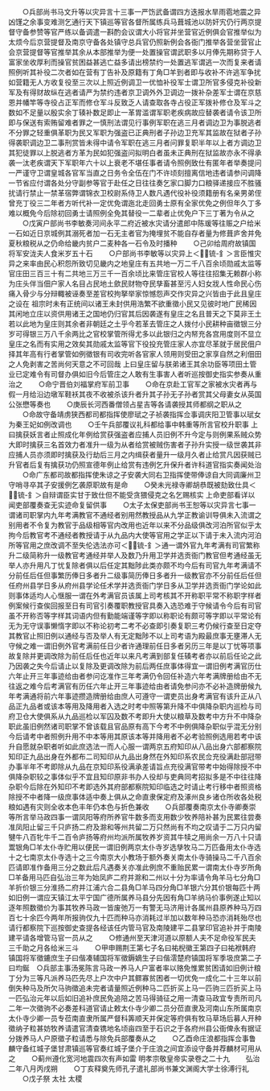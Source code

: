 <!-- { "loadSidebar": true } -->
　　○兵部尚书马文升等以灾异言十三事一严饬武备谓四方迭报水旱雨雹地震之异凶馑之余事变难测乞通行天下镇巡等官各督所属练兵马葺城池以防奸宄仍行两京提督守备参赞等官严练以备调遣一斟酌会议谓大小将官并坐营官近例俱会官推举似为太烦今后京营提督及南京守备各处镇守总兵官仍照新例会各衙门推举各营坐营官止会京营提督等官推举其余从本部推举为便一处置操官谓武职多以月俸先期称贷于人富家坐收厚利而操官贫困益甚逃亡益多请出榜禁约一处置逃军谓逃一次而复来者请照例听其补役二次者如在营有丁告补及原籍有丁角□羊到者即与收补不许逃军争扰如营籍无人方收复役至三次以上照近例调卫一优恤补役军士谓卫所官多侵克补役新军及有得财故纵在逃者请严为禁约违者京卫调外外卫调边一拨补杂差军士谓在京慈恩并幡竿等寺役占正军而修仓军斗反致乏人请查取各寺占役正军拨补修仓及军斗之数如不足量以殷实余丁辏补数足即止一革胃滥谓军职老疾病故应替袭者请令该卫所即与保送有索贿留难者罪之一慎刑法谓见行事例军职在逃三月者调边卫为事脱逃者不分罪之轻重俱革职为民又军职为强盗已正典刑者子孙边卫充军其监故在狱者子孙得袭职调边卫二事刑赏皆未得中请令军职在逃三月者问罪复职半年以上者方调边卫其犯徒罪以上脱逃者方革为民如犯强盗问拟明白者虽未正典刑在狱监故亦永不得承袭一汰老疾谓天下军职年六十以上衰老不堪任事者请令照例致仕有匿年者举奏提问一严谨守卫谓皇城各官军当直之日务令全伍在门不许顷刻擅离信地违者请参问调降一节省应付谓各处分守副参等官于赴任之日往往奏乞家口脚力口粮驿递接应不胜骚扰请行禁止一禁革宿弊谓锦衣卫校尉系侍卫人数凡遇代役补役须籍册有名亲男弟侄曾充丁役三二年者方听代补一定优免谓迤北走回勇士原有全家优免之例但年久丁多难以概免今后除初回勇士请照例全免其替役一二辈者止优免户下三丁著为令从之
　　○戊寅户部尚书李敏奏河间永平二府近被水灾请分遣郎中陈瑗等往赈之户给米一石如近日京城例其溺死者加一石无主者官为掩埋贫不能自存者量为修葺庐舍并免夏秋粮税从之仍命给畿内贫户二麦种各一石令及时播种
　　○己卯给周府故镇国将军安泷夫人食米岁五十石
　　○户部尚书李敏等以灾异上＜锍-釒＞言臣惟灾异之来率由民心积怨所致切见畿内之地皇庄有五共地一万二千八百余顷勋戚太监等官庄田三百三十有二共地三万三千一百余顷比来管庄官校人等往往招集无赖群小称为庄头伴当佃户家人名目占民地土歛民财物夺民孳畜甚至污人妇女戕人性命民心伤痛入骨少与分辩輙被诬奏至差官校拘拏举家惊憾怨声交作灾异之兴皆由于此且皇庄之设在  祖宗时未有正统间以诸王未封供用浩繁不欲重徵小民又见彼时地广民稀因其闲地立庄以资供用诸王之国地仍归官其后因袭遂有皇庄之名且普天之下莫非王土若以此地为皇庄则其余者非朝廷之土乎今若革去管庄之人拨付小民耕种亩徵银三分岁可得银三万八千余两比之官校掌管所得尤多以此银归之内帑充各宫用度则不显立皇庄之名而有实用之效矣其勋戚太监等官下役投充管庄家人亦宜尽革就于居民佃户择其年高有行者掌管如例徵银有司收完听各官家人领用则受田之家享自然之利佃田之人免剥害之苦尚何天意之不可回哉  上曰皇庄留与朕弟诸王其余功臣等项田土管业已定难令有司督办俱如旧今后管庄之人敢有生事害人者听巡按御史指实参奏从重治之
　　○命宁晋伯刘福掌府军前卫事
　　○命在京赴工官军之家被水灾者再与假一月给沿边墩军鞋袄其夜不收被杀该升者升其子孙无子孙者赏其父母妻女从英国公张懋等奏也
　　○庚辰长河西番僧领占星吉等各请袭授其师都纲之职从之
　　○命故守备靖虏狭西都司都指挥使廖珷之子祯袭指挥佥事调庆阳卫管事以珷女为秦王妃如例改调也
　　○壬午兵部覆议礼科都给事中韩重等所言官校升职事  上曰擒获妖言者止照成化年例给赏获强盗者应捕人员旧例不升今定与则例果系贼众势大即时擒获三名首效力者准升一级为从者给赏被贼伤害者子孙升实授一级世袭其非应捕人员亦须即时擒获及行劫后三月之内缉获者量升一级月久者止给赏凡因获贼已升官者后复有擒获功仍照宣德年例止给赏有违例乞升保升者许科道官指实奏闻处治
　　○命广东都司故都指挥使朱谅之子安袭大同右卫指挥使带俸谅自大同调廉州卫守哨寻卒其子安援例乞袭原职故有是命
　　○癸未光禄寺卿胡恭既被劾致仕具＜锍-釒＞自辩谓臣实甘于致仕但不能受贪猥侵克之名乞赐核实  上命吏部看详以闻吏部覆奏查无实迹命复留供事
　　○太子太保吏部尚书王恕等以灾异言七事一谓诸司职掌内九年考满教官不通经者别用然教授品从九学正教谕训导俱未入流谓之别用者不令复为教官于品级相等官内改用也近年以来不分品级俱改河泊所官似乎太拘今后教官考不通经者教授请于从九品内大使等官用之学正以下请于未入流内河泊所等官用之庶改调不至失伦选法亦可＜锍-釒＞通一谓外官九年考满有司官繁称升二级简称升一级教官考通经并举人及数乃升用卫学并选贡衙门教官但考通经虽无举人亦升用凡丁忧复除者俱以后任定其黜陟此类亦颇不均今后有司官九年考满请不分前任后任但事繁历俸日多者升二级事简历俸日多者升一级教官亦不分前任后任但任府州县学日多从府州县学论任术学并选贡衙门学日多从卫学并选贡衙门学论如此则事体适均人心惬服一谓在外考满官员该属上司考核其不开称职平常不称职字样者例案候行查俟回报至日有司官引奏覆职教授官具奏入选恐难于守候请令今后有司官虽不开称否等字样其词语内但有勤能端谨等字即以称职论有颇可等字即以平常论有无为无守误事懒惰字即以不称论初考二考不必查即引奏复职三考仍候行查至日定夺其教官止照旧例以通经与否及举人有无定黜陟不以上司考语为殿最庶事无壅滞人无守候之难一谓旧例外官考满前任日少者许通理前任日多者另历三年是以丁忧等项事故复除并更调改除为前任后任也近年以来凡考满到部复任辏考者亦以前后任论之此乃因袭之失今后请止以复除及更调改除为前后两任庶事体得宜一谓旧例考满官历仕六年止开三年事迹给由者参问讫准作三年考满仍令回任补造六年考满牌册给由不无往返之难今后考满官有历任六年止开三年事迹给由者请免参问亦不必补造牌册候九年考满通将前六年事迹攒造牌册给由庶人可遵守一谓吏员出身考满官有该升正从八品正九品者或该本等用及降用者入选之时考中照等第升降不中俱降杂职内巡检与司府卫仓大使俱系从九品巡检以军囚及数不考即升大使以粮草及数考中方升不中降杂职此虽旧例然诸司职掌不曾该载且官品原有高下今考不中例俱降杂职似乎混无分别今后请考中者照例升用不中本等用其原该本等并降用者不必考验照例选用若考中该升自愿就杂职者听如此庶选法一而人心服一谓两京五府知印从八品出身六部都察院知印正九品出身在外都布二司知印从九品出身然在外知印系农民佥充役满赴部冠带办事半年不考即除从九品在京知印系役满承差请旨点充役满官带考中始得除授不中俱降杂职较之事体似乎不宜且知印原非书办人役却与吏典同考招拟多是不中往往降杂职今后除在外知印不考即选外其府部都察院知印临选之时请止考行移中者照资格除授不中者降一级庶事体适中奏上俱从之命直隶保定府及涿州良乡诸仓所收各处税粮如遇有灾则全收本色丰年仍本色与折色兼收
　　○兵部覆奏南京太仆寺卿奏崇等所言举马政四事一谓凤阳等府所养官牛数多而支用数少牧养陪补甚为民累往尝奏准凤阳止留三千只庐扬二府及滁和等州共留二万只然尚有不均之叹请于二万只内留犍牛八百牝牛千二百令庐扬等府州均派所属牧养岁资其牛犊之用尚余一万八十只请鬻银角□羊太仆寺贮用以便民一谓旧例两京太仆寺岁选孳牧马二万匹备用太仆寺选十之七南京太仆寺选十之三今南京大小教场于额外奏关南太仆寺骑操马二千八百余匹请即准作备用三分之数此后凡遇奏关亦准此例庶不重贻民累一谓南太仆寺岁所角□羊备用马匹自弘治三年为始凤庐二府并滁和二州以十分为率请令角羊马七分角□羊折价银三分淮扬二府并江浦六合二县角□羊马四分角□羊银六分其价银每匹十两如旧例一谓应天镇江太平宁国广德所属养马县分先因有角□羊纳马价事例遂止知以逐年照数徵价为事其牧养马政一皆废弛万一有警无马济用计各属州县原养种马万四百七十余匹今两年所报驹仅九十匹而种马亦消耗过半加以数年种马恐亦消耗殆尽也请行都察院下巡按御史查提各经该任内管马官及南陵建平二县掌印官追补并于南陵建平请各增管马官一员从之
　　○修通州至天津河道以原额人夫不足命役军民夫三千助之月各给米三斗
　　○甲申赐荆王第七子名曰祐棿徽王第四子曰祐袱韩府镇国将军徵鏕庶生子曰偕凑辅国将军徵鎒嫡生子曰偕澐楚府镇国将军季圾庶第二子曰均鋋　○兵部主事汤冕陈言马政一养马人户富者率以赂免惟累贫困请如旧例计粮丁分为三等凡派养马匹先尽上户次中户其鳏寡贫困者一切优免一成化二十三年以前倒失种马及所欠马驹徵追未完者请量照近例种马二匹折买上马一匹驹三匹折买上马一匹弘治元年以后如旧追补庶民免追陪之苦马得骑征之用一清查马政宜专责所司凡二年一次徵驹不必奏差科道官请止敕太仆寺少卿二员分莅直隶及河南山东所属南京太仆寺少卿一员专莅南直隶所属严督科筭顺天并保定等府俱有牧马草场后募人开种徵纳子粒甚妨牧养请遣官清查镌地名顷亩四至于石识之于各府州县公衙俾永有据证分拨养马人户原徵子粒请悉与除免兵部覆奏从之
　　○乙酉命庄浪都指挥佥事鲁麟守备红城子堡甘肃镇巡等官奏红城子堡介于庄浪之间宜添设守备并荐麟材可用从之
　　○蓟州遵化宽河地震四次有声如雷
明孝宗敬皇帝实录卷之二十九
　　弘治二年八月丙戌朔
　　○丁亥释奠先师孔子遣礼部尚书兼文渊阁大学士徐溥行礼
　　○戊子祭  太社  太稷
